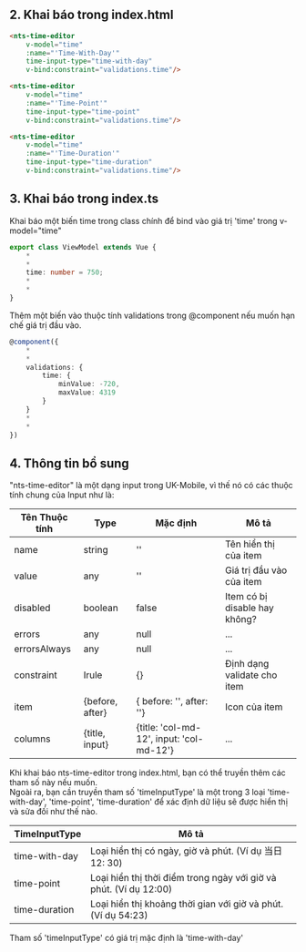 ## 2. Khai báo trong index.html

```html
<nts-time-editor
    v-model="time"
    :name="'Time-With-Day'"
    time-input-type="time-with-day"
    v-bind:constraint="validations.time"/>

<nts-time-editor
    v-model="time"
    :name="'Time-Point'"
    time-input-type="time-point"
    v-bind:constraint="validations.time"/>

<nts-time-editor
    v-model="time"
    :name="'Time-Duration'"
    time-input-type="time-duration"
    v-bind:constraint="validations.time"/>      
```

## 3. Khai báo trong index.ts

Khai báo một biến time trong class chính để bind vào giá trị 'time' trong v-model="time"

```ts
export class ViewModel extends Vue {
    *
    *
    time: number = 750;
    *
    *
}
```

Thêm một biến vào thuộc tính validations trong @component nếu muốn hạn chế giá trị đầu vào.

```ts
@component({
    *
    *
    validations: {
        time: {
            minValue: -720,
            maxValue: 4319
        }
    }
    *
    *
})

```

## 4. Thông tin bổ sung

"nts-time-editor" là một dạng input trong UK-Mobile, vì thế nó có các thuộc tính chung của Input như là: 

| Tên Thuộc tính| Type | Mặc định | Mô tả |
| --------------|------| -------- | ------|
| name | string | '' | Tên hiển thị của item |
| value | any | '' | Giá trị đầu vào của item |
| disabled | boolean | false | Item có bị disable hay không? |
| errors | any | null | ... |
| errorsAlways | any | null | ... |
| constraint | Irule | {} | Định dạng validate cho item |
| item | {before, after} | { before: '', after: ''} | Icon của item |
| columns | {title, input} | {title: 'col-md-12', input: 'col-md-12'} | ... |

Khi khai báo nts-time-editor trong index.html, bạn có thể truyền thêm các tham số này nếu muốn.  
Ngoài ra, bạn cần truyền tham số 'timeInputType' là một trong 3 loại 'time-with-day', 'time-point', 'time-duration' để xác định dữ liệu sẽ được hiển thị và sửa đối như thế nào.

| TimeInputType| Mô tả |
| -- | --|
| time-with-day | Loại hiển thị có ngày, giờ và phút. (Ví dụ 当日 12: 30)|
| time-point | Loại hiển thị thời điểm trong ngày với giờ và phút. (Ví dụ 12:00) |
| time-duration | Loại hiển thị khoảng thời gian với giờ và phút. (Ví dụ 54:23) |

Tham số 'timeInputType' có giá trị mặc định là 'time-with-day'
